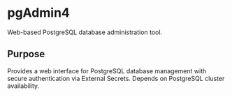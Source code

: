 # pgAdmin4

Web-based PostgreSQL database administration tool.

## Purpose

Provides a web interface for PostgreSQL database management with secure authentication via External Secrets. Depends on PostgreSQL cluster availability.